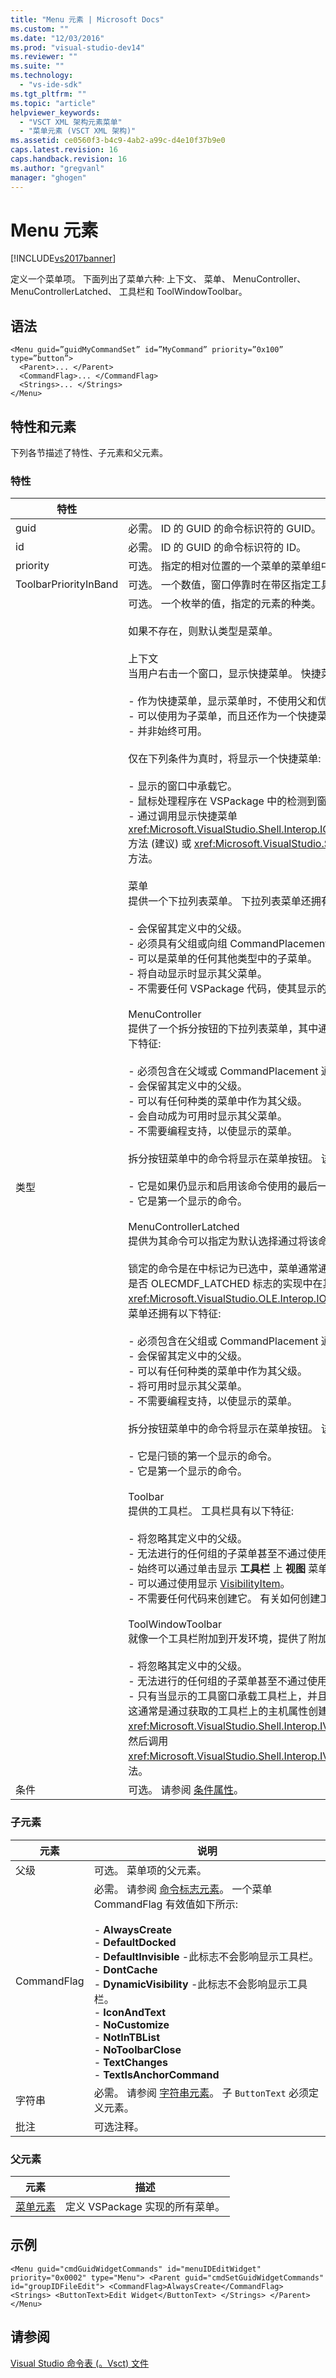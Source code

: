```yaml
---
title: "Menu 元素 | Microsoft Docs"
ms.custom: ""
ms.date: "12/03/2016"
ms.prod: "visual-studio-dev14"
ms.reviewer: ""
ms.suite: ""
ms.technology: 
  - "vs-ide-sdk"
ms.tgt_pltfrm: ""
ms.topic: "article"
helpviewer_keywords: 
  - "VSCT XML 架构元素菜单"
  - "菜单元素 (VSCT XML 架构)"
ms.assetid: ce0560f3-b4c9-4ab2-a99c-d4e10f37b9e0
caps.latest.revision: 16
caps.handback.revision: 16
ms.author: "gregvanl"
manager: "ghogen"
---
```

# Menu 元素
[!INCLUDE[vs2017banner](../code-quality/includes/vs2017banner.md)]

定义一个菜单项。 下面列出了菜单六种: 上下文、 菜单、 MenuController、 MenuControllerLatched、 工具栏和 ToolWindowToolbar。  
  
## 语法  
  
```  
<Menu guid=”guidMyCommandSet” id=”MyCommand” priority=”0x100” type=”button”>  
  <Parent>... </Parent>  
  <CommandFlag>... </CommandFlag>  
  <Strings>... </Strings>  
</Menu>  
```  
  
## 特性和元素  
 下列各节描述了特性、子元素和父元素。  
  
### 特性  
  
|特性|描述|  
|--------|--------|  
|guid|必需。 ID 的 GUID 的命令标识符的 GUID。|  
|id|必需。 ID 的 GUID 的命令标识符的 ID。|  
|priority|可选。 指定的相对位置的一个菜单的菜单组中一个数值。|  
|ToolbarPriorityInBand|可选。 一个数值，窗口停靠时在带区指定工具栏的相对位置。|  
|类型|可选。 一个枚举的值，指定的元素的种类。<br /><br /> 如果不存在，则默认类型是菜单。<br /><br /> 上下文<br /> 当用户右击一个窗口，显示快捷菜单。 快捷菜单还拥有以下特征:<br /><br /> -   作为快捷菜单，显示菜单时，不使用父和优先级字段。<br />-   可以使用为子菜单，而且还作为一个快捷菜单。 在这种情况下，会考虑组 ID 和优先级字段。<br />-   并非始终可用。<br /><br /> 仅在下列条件为真时，将显示一个快捷菜单:<br /><br /> -   显示的窗口中承载它。<br />-   鼠标处理程序在 VSPackage 中的检测到窗口中右键单击，然后调用的方法用于处理该命令。<br />-   通过调用显示快捷菜单 <xref:Microsoft.VisualStudio.Shell.Interop.IOleComponentUIManager.ShowContextMenu%2A> 方法 \(建议\) 或 <xref:Microsoft.VisualStudio.Shell.Interop.IVsUIShell.ShowContextMenu%2A> 方法。<br /><br /> 菜单<br /> 提供一个下拉列表菜单。 下拉列表菜单还拥有以下特征:<br /><br /> -   会保留其定义中的父级。<br />-   必须具有父组或向组 CommandPlacement。<br />-   可以是菜单的任何其他类型中的子菜单。<br />-   将自动显示时显示其父菜单。<br />-   不需要任何 VSPackage 代码，使其显示的实现。<br /><br /> MenuController<br /> 提供了一个拆分按钮的下拉列表菜单，其中通常在工具栏中使用。 MenuController 菜单还拥有以下特征:<br /><br /> -   必须包含在父域或 CommandPlacement 通过另一个菜单。<br />-   会保留其定义中的父级。<br />-   可以有任何种类的菜单中作为其父级。<br />-   会自动成为可用时显示其父菜单。<br />-   不需要编程支持，以使显示的菜单。<br /><br /> 拆分按钮菜单中的命令将显示在菜单按钮。 该命令显示具有以下特征之一:<br /><br /> -   它是如果仍显示和启用该命令使用的最后一个命令。<br />-   它是第一个显示的命令。<br /><br /> MenuControllerLatched<br /> 提供为其命令可以指定为默认选择通过将该命令标记为已锁定拆分按钮下拉菜单。<br /><br /> 锁定的命令是在中标记为已选中，菜单通常通过显示复选标记的命令。 可以标记一个命令，为闩锁是否 OLECMDF\_LATCHED 标志的实现中在其上设置 `QueryStatus` 方法 <xref:Microsoft.VisualStudio.OLE.Interop.IOleCommandTarget> 接口。 MenuControllerLatched 菜单还拥有以下特征:<br /><br /> -   必须包含在父组或 CommandPlacement 通过另一个菜单。<br />-   会保留其定义中的父级。<br />-   可以有任何种类的菜单中作为其父级。<br />-   将可用时显示其父菜单。<br />-   不需要编程支持，以使显示的菜单。<br /><br /> 拆分按钮菜单中的命令将显示在菜单按钮。 该命令显示具有以下特征之一:<br /><br /> -   它是闩锁的第一个显示的命令。<br />-   它是第一个显示的命令。<br /><br /> Toolbar<br /> 提供的工具栏。 工具栏具有以下特征:<br /><br /> -   将忽略其定义中的父级。<br />-   无法进行的任何组的子菜单甚至不通过使用 CommandPlacement。<br />-   始终可以通过单击显示 **工具栏** 上 **视图** 菜单。<br />-   可以通过使用显示 [VisibilityItem](0932f551-972d-4194-84bb-426e3e4375e4Vis)。<br />-   不需要任何代码来创建它。 有关如何创建工具栏的示例，请参阅 [将工具栏添加](../extensibility/adding-a-toolbar.md)。<br /><br /> ToolWindowToolbar<br /> 就像一个工具栏附加到开发环境，提供了附加到特定的工具窗口，一个工具栏。<br /><br /> -   将忽略其定义中的父级。<br />-   无法进行的任何组的子菜单甚至不通过使用 CommandPlacement。<br />-   只有当显示的工具窗口承载工具栏上，并且 VSPackage 显式将工具栏添加到工具窗口中显示。 这通常是通过获取的工具栏上的主机属性创建工具窗口 \(由表示 <xref:Microsoft.VisualStudio.Shell.Interop.IVsToolWindowToolbarHost> 接口\) 从工具窗口框架，然后调用 <xref:Microsoft.VisualStudio.Shell.Interop.IVsToolWindowToolbarHost.AddToolbar%2A> 方法。|  
|条件|可选。 请参阅 [条件属性](../extensibility/vsct-xml-schema-conditional-attributes.md)。|  
  
### 子元素  
  
|元素|说明|  
|--------|--------|  
|父级|可选。 菜单项的父元素。|  
|CommandFlag|必需。 请参阅 [命令标志元素](../extensibility/command-flag-element.md)。 一个菜单 CommandFlag 有效值如下所示:<br /><br /> -   **AlwaysCreate**<br />-   **DefaultDocked**<br />-   **DefaultInvisible** \-此标志不会影响显示工具栏。<br />-   **DontCache**<br />-   **DynamicVisibility** \-此标志不会影响显示工具栏。<br />-   **IconAndText**<br />-   **NoCustomize**<br />-   **NotInTBList**<br />-   **NoToolbarClose**<br />-   **TextChanges**<br />-   **TextIsAnchorCommand**|  
|字符串|必需。 请参阅 [字符串元素](../extensibility/strings-element.md)。 子 `ButtonText` 必须定义元素。|  
|批注|可选注释。|  
  
### 父元素  
  
|元素|描述|  
|--------|--------|  
|[菜单元素](../extensibility/menus-element.md)|定义 VSPackage 实现的所有菜单。|  
  
## 示例  
  
```  
<Menu guid="cmdGuidWidgetCommands" id="menuIDEditWidget" priority="0x0002" type="Menu"> <Parent guid="cmdSetGuidWidgetCommands" id="groupIDFileEdit"> <CommandFlag>AlwaysCreate</CommandFlag> <Strings> <ButtonText>Edit Widget</ButtonText> </Strings> </Parent> </Menu>  
```  
  
## 请参阅  
 [Visual Studio 命令表 \(。Vsct\) 文件](../extensibility/internals/visual-studio-command-table-dot-vsct-files.md)
